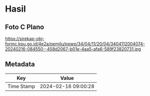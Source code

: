 # Hasil

## Foto C Plano

https://sirekap-obj-formc.kpu.go.id/4e2a/pemilu/ppwp/34/04/11/20/04/3404112004074-20240216-084550--458d2067-b01e-4aa5-afa6-589f23820731.jpg


## Metadata

| Key        | Value               |
| ---------- | ------------------- |
| Time Stamp | 2024-02-16 09:00:28 |



